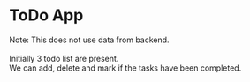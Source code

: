 # ToDo App

Note: This does not use data from backend. <br/><br/>
Initially 3 todo list are present. <br/>
We can add, delete and mark if the tasks have been completed.

